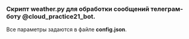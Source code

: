 ### Скрипт weather.py для обработки сообщений телеграм-боту @cloud_practice21_bot.

Все параметры задаются в файле **config.json**.